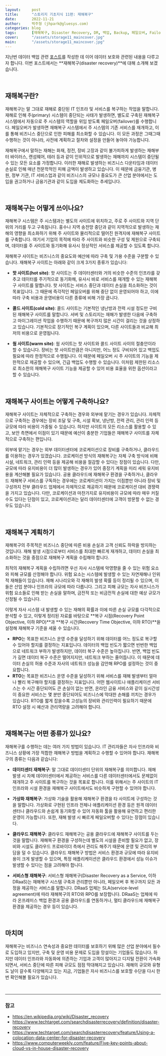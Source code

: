 ```yaml
---
layout:     post
title:      "스토리지 기초지식 11편: 재해복구"
date:       2022-11-21
author:     박주형 (jhpark@gluesys.com)
categories: blog
tags:       [재해복구, Disaster Recovery, DR, 백업, Backup, 페일오버, Failover, RPO, RTO]
cover:      "/assets/storage11_maincover.jpg"
main:       "/assets/storage11_maincover.jpg"
---
```


 지난번 데이터 백업 관련 [포스트](https://tech.gluesys.com/blog/2021/09/23/storage_10.html)를 작성한 데 이어 데이터 보호와 관련된 내용을 다루고자 합니다. 이번 포스트에서는 **재해복구(disaster recovery)**에 대해 소개해 보겠습니다.

&nbsp;

## 재해복구란?
  
재해복구는 말 그대로 재해로 중단된 IT 인프라 및 서비스를 복구하는 작업을 말합니다. 재해로 인해 주(primary) 시스템이 중단되는 사태가 발생하면, 별도로 구축된 재해복구 시스템에서 자동으로 주 시스템의 역할을 위임 받도록 페일오버(failover)를 수행합니다. 페일오버가 발생하면 재해복구 시스템에서 주 시스템의 기존 서비스를 재개하고, 이를 통해 비즈니스 중단으로 인한 피해를 최소화할 수 있습니다. 이 모든 과정은 그때그때 수행하는 것이 아니라, 사전에 계획하고 절차와 설정을 만들어 놓아야 가능합니다.  

재해복구에서 말하는 재해는 화재, 정전, 장비 고장과 같이 불가피하게 발생하는 재해부터 바이러스, 랜섬웨어, 테러 등과 같이 인위적으로 발생하는 재해까지 시스템이 중단될 수 있는 모든 요소를 가정합니다. 이러한 재해로 발생하는 비즈니스 다운타임과 데이터 손실로 인해 매년 천문학적인 피해 금액이 발생하고 있습니다. 이 때문에 금융기관, 병원, 정부 기관, IT 서비스업과 같이 비즈니스의 규모나 중요도가 큰 산업 분야에서는 도입을 권고하거나 금융기관과 같이 도입을 제도화하는 추세입니다.  

&nbsp;

## 재해복구는 어떻게 쓰이나요?
  
재해복구 시스템은 주 시스템과는 별도의 사이트에 위치하고, 주로 주 사이트와 지역 단위의 거리를 두고 구축됩니다. 홍수나 지역 송전망 중단과 같이 지역적으로 발생하는 재해의 영향을 최소화하기 위해 주 사이트와 물리적으로 떨어진 원격지에 재해복구 사이트를 구축합니다. 여기서 기업의 목적에 따라 주 사이트와 비슷한 구성 및 제원으로 구축되며, 데이터를 주 사이트와 동기화해 유사시 정상적인 서비스를 제공할 수 있도록 합니다.  

재해복구 사이트는 비즈니스의 중요도와 예산에 따라 구축 및 가용 수준을 구분할 수 있습니다. 재해복구 사이트는 아래와 같이 크게 3가지 종류가 있습니다:  
  
 * **핫 사이트(hot site)**: 핫 사이트는 주 데이터센터와 거의 비슷한 수준의 인프라를 갖추고 데이터를 주기적으로 동기화해, 유사시 바로 서비스를 재개할 수 있는 재해복구 사이트를 말합니다. 핫 사이트는 서비스 중단과 데이터 손실을 최소화하는 것이 목표입니다. 그 때문에 즉각적인 페일오버를 위해 중단 없이 운영되어야 하고, 이에 따라 구축 비용과 운영비용이 다른 종류에 비해 가장 큽니다.  
 
 * **콜드 사이트(cold site)**: 콜드 사이트는 기본적인 냉난방과 전력 시설 정도만 구비된 재해복구 사이트를 말합니다. 서버 및 스토리지는 재해가 발생한 다음에 구축하고 마이그레이션 작업을 수행하기 때문에 복구까지 많은 시간이 걸리는 것을 상정하고 있습니다. 기본적으로 장기적인 복구 계획이 있으며, 다른 사이트들과 비교해 최저의 비용으로 운영됩니다.  
 
 * **웜 사이트(warm site)**: 웜 사이트는 핫 사이트와 콜드 사이트 사이의 절충안이라 할 수 있습니다. 장비는 핫 사이트만큼은 아니지만, 어느 정도 구비되어 있고 백업도 필요에 따라 한정적으로 수행됩니다. 이 때문에 페일오버 시 주 사이트의 기능을 제한적으로 제공할 수 있으며, 긴급 백업도 수행할 수 있습니다. 이처럼 제한된 리소스로 최소한의 재해복구 사이트 기능을 제공할 수 있어 비용 효율을 위한 옵션이라고 할 수 있습니다.  

&nbsp;

## 재해복구 사이트는 어떻게 구축하나요?
  
재해복구 사이트는 자체적으로 구축하는 경우와 외부에 맡기는 경우가 있습니다. 자체적으로 구축하는 경우에는 장비 조달 및 구축, 시설 확보, 냉난방, 전력 관리, 관리 인력 등 규모에 따라 비용이 가중될 수 있습니다. 하지만 사이트의 모든 리소스를 활용할 수 있고, 보안 측면에서 이점이 있기 때문에 예산이 충분한 기업들은 재해복구 사이트를 자체적으로 구축하는 편입니다.  

외부에 맡기는 경우는 외부 데이터센터에 코로케이션으로 장비를 구축하거나, 클라우드를 이용하는 경우가 있겠습니다. 코로케이션 방식의 재해복구는 자체 구축 방식에 비해 시설, 네트워크, 관리 인력 등을 제공해 비용을 절감할 수 있다는 장점이 있습니다. 다만, 규모에 따라 유지비용이 더 많이 발생하는 경우가 있어 중장기 계획을 미리 세워 유지비용을 계산해볼 필요가 있습니다. 공용 클라우드에 재해복구 환경을 구축하거나, 클라우드 재해복구 서비스를 구독하는 경우에는 코로케이션이 가지는 이점뿐만 아니라 장비 및 구성까지 전부 클라우드 업체에서 자체적으로 제공하기 때문에 코로케이션 대비 경쟁력을 가지고 있습니다. 다만, 코로케이션과 마찬가지로 유지비용이 규모에 따라 매우 커질 수도 있다는 단점이 있고, 코로케이션과는 달리 데이터센터에 고객이 방문할 수 없는 경우도 있습니다.  

&nbsp;

## 재해복구 계획하기
  
재해복구의 주목적은 비즈니스 중단에 따른 비용 손실과 고객 신뢰도 하락을 방지하는 것입니다. 재해 발생 시점으로부터 서비스를 최대한 빠르게 재개하고, 데이터 손실을 최소화하는 것을 중점으로 재해복구 계획을 수립해야 합니다.  

최적의 재해복구 계획을 수립하려면 우선 자사 시스템에 악영향을 줄 수 있는 위험 요소와 피해 규모를 산정해야 합니다. 위험 요소는 시스템에 발생할 수 있는 자연재해나 인위적 재해들이 있습니다. 재해 시나리오와 각 재해의 발생 확률 등이 정리될 수 있으며, 이들은 산업 분야나 인프라의 규모에 따라 다릅니다. 그리고 피해 규모는 자사 비즈니스가 위험 요소들로 인해 받는 손실을 말하며, 금전적 또는 비금전적 손실에 대한 예상 규모가 산정될 수 있습니다.  

이렇게 자사 시스템 내 발생할 수 있는 재해의 확률과 이에 따른 손실 규모를 다각적으로 분석할 수 있고, 이렇게 정리된 자료를 바탕으로 **복구 시점(Recovery Point Objective, 이하 RPO)**과 **복구 시간(Recovery Time Objective, 이하 RTO)**을 설정해 재해복구 기준을 세울 수 있습니다.  

 * **RPO**는 목표한 비즈니스 운영 수준을 달성하기 위해 데이터를 어느 정도로 복구할 수 있어야 할지를 결정하는 지표입니다. 데이터의 백업 빈도가 짧으면 빈번한 백업으로 네트워크 부하가 발생하지만, 데이터 복구 수준은 높아집니다. 반면, 백업 빈도가 길면 데이터 복구 수준은 떨어지지만, 네트워크 부하는 줄어듭니다. 이 때문에 데이터 손실의 허용 수준과 자사의 네트워크 성능을 감안해 RPO를 설정하는 것이 중요합니다.
 * **RTO**는 목표한 비즈니스 운영 수준을 달성하기 위해 서비스를 재해 발생부터 얼마나 빨리 복구해야 할지를 결정하는 지표입니다. 어떤 웹사이트나 애플리케이션 서비스는 수 시간 중단되어도 큰 손실이 없는 반면, 온라인 금융 서비스와 같이 실시간성이 중요한 서비스는 몇 분만 중단되어도 비즈니스에 막대한 손해를 끼치는 경우가 있습니다. RTO를 짧게 잡을수록 고성능의 장비와 관리인력이 필요하기 때문에 RTO 설정 시 예산과 관리역량을 고려해야 합니다.

&nbsp;

## 재해복구는 어떤 종류가 있나요?
  
재해복구를 수행하는 데는 여러 가지 방법이 있습니다. IT 관리자들은 자사 인프라와 비즈니스 상황에 가장 적합한 재해복구 방법을 계획하고 수행할 수 있어야 합니다. 재해복구의 종류는 다음과 같습니다:  

 * **데이터센터 재해복구**: 말 그대로 데이터센터 단위의 재해복구를 의미합니다. 재해 발생 시 자체 데이터센터에서 제공하는 서비스를 다른 데이터센터에서도 문제없이 재개하고 주 사이트를 복구하는 것을 목표로 합니다. 이를 위해서는 주 사이트의 IT 인프라와 시설 환경을 재해복구 사이트에서도 비슷하게 구현할 수 있어야 합니다.  

 * **가상화 재해복구**: 가상화 기술을 활용해 재해복구 환경을 타 사이트에 구성하는 것을 말합니다. 가상화로 구현된 인프라 전체나 애플리케이션 환경 등은 원격 데이터센터나 클라우드와 손쉽게 동기화할 수 있어 자동화 툴을 활용해 유연하고 편리한 운영이 가능합니다. 또한, 재해 발생 시 빠르게 페일오버할 수 있다는 장점이 있습니다.  

 * **클라우드 재해복구**: 클라우드 재해복구는 공용 클라우드에 재해복구 사이트를 두는 것을 말합니다. 재해복구 환경을 구성하는데 별도의 시설을 준비할 필요가 없고, 장비와 시설도 클라우드 프로바이더 측에서 관리도 해주기 때문에 운영 및 관리의 부담을 덜 수 있습니다. 클라우드 재해복구 방법은 서비스 환경과 규모에 따라 유지비용이 크게 발생할 수 있으며, 특정 애플리케이션은 클라우드 환경에서 성능 이슈가 발생할 수 있다는 점을 고려해야 합니다.  

 * **서비스형 재해복구**: 서비스형 재해복구(Disaster Recovery as a Service, 이하 DRaaS)는 재해복구 시스템 구축과 관리뿐만 아니라, 페일오버 후 복구까지 모든 과정을 제공하는 서비스를 말합니다. DRaaS 업체는 SLA(service-level agreement)에 따라 재해복구의 RTO와 RPO를 보장합니다. DRaaS는 업체에 따라 온프레미스 백업 환경과 공용 클라우드를 연동하거나, 멀티 클라우드에 재해복구 환경을 제공하는 경우 등이 있습니다.  

&nbsp;

## 마치며
  
재해복구는 비즈니스 연속성과 중요한 데이터를 보호하기 위해 많은 산업 분야에서 필수로 도입하고 있지만, 구축 및 운영 비용 문제로 도입을 망설이는 기업들도 많습니다. 하지만 데이터 인프라와 자동화에 의존하는 기업과 고객이 많아지고 디지털 전환이 가속화되면서, 서비스 중단에 따른 피해 규모도 점점 막대해지고 있습니다. 재해의 규모와 유형도 날이 갈수록 다양해지고 있는 지금, 기업들은 자사 비즈니스를 보호할 수단을 다시 한번 확인해볼 필요가 있습니다.  

&nbsp;

--- 

### 참고

 * https://en.wikipedia.org/wiki/Disaster_recovery  
 * https://www.techtarget.com/searchdisasterrecovery/definition/disaster-recovery  
 * https://www.techtarget.com/searchdisasterrecovery/feature/Using-a-colocation-data-center-for-disaster-recovery  
 * https://www.computerweekly.com/feature/Five-key-points-about-cloud-vs-in-house-disaster-recovery  
